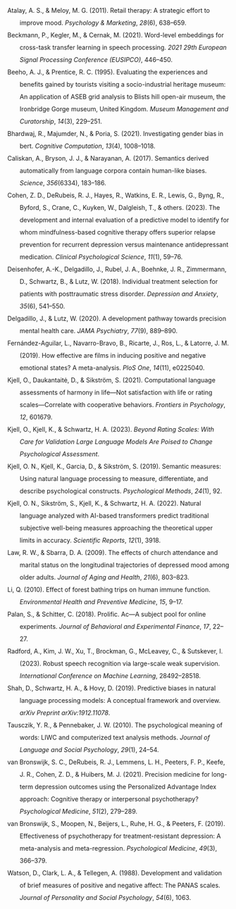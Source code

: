 <!DOCTYPE html PUBLIC "-//W3C//DTD XHTML 1.1//EN" "http://www.w3.org/TR/xhtml11/DTD/xhtml11.dtd">
<html xmlns="http://www.w3.org/1999/xhtml" xml:lang="en">
<head>
<meta http-equiv="Content-Type" content="text/html; charset=utf-8"/>
<title>Bibliography</title>
</head>
<body>
<div class="csl-bib-body" style="line-height: 2; margin-left: 2em; text-indent:-2em;">
  <div class="csl-entry">Atalay, A. S., &amp; Meloy, M. G. (2011). Retail therapy: A strategic effort to improve mood. <i>Psychology &amp; Marketing</i>, <i>28</i>(6), 638–659.</div>
  <span class="Z3988" title="url_ver=Z39.88-2004&amp;ctx_ver=Z39.88-2004&amp;rfr_id=info%3Asid%2Fzotero.org%3A2&amp;rft_val_fmt=info%3Aofi%2Ffmt%3Akev%3Amtx%3Ajournal&amp;rft.genre=article&amp;rft.atitle=Retail%20therapy%3A%20A%20strategic%20effort%20to%20improve%20mood&amp;rft.jtitle=Psychology%20%26%20Marketing&amp;rft.volume=28&amp;rft.issue=6&amp;rft.aufirst=A%20Selin&amp;rft.aulast=Atalay&amp;rft.au=A%20Selin%20Atalay&amp;rft.au=Margaret%20G%20Meloy&amp;rft.date=2011&amp;rft.pages=638%E2%80%93659&amp;rft.spage=638&amp;rft.epage=659"></span>
  <div class="csl-entry">Beckmann, P., Kegler, M., &amp; Cernak, M. (2021). Word-level embeddings for cross-task transfer learning in speech processing. <i>2021 29th European Signal Processing Conference (EUSIPCO)</i>, 446–450.</div>
  <span class="Z3988" title="url_ver=Z39.88-2004&amp;ctx_ver=Z39.88-2004&amp;rfr_id=info%3Asid%2Fzotero.org%3A2&amp;rft_val_fmt=info%3Aofi%2Ffmt%3Akev%3Amtx%3Abook&amp;rft.genre=proceeding&amp;rft.atitle=Word-level%20embeddings%20for%20cross-task%20transfer%20learning%20in%20speech%20processing&amp;rft.btitle=2021%2029th%20European%20Signal%20Processing%20Conference%20(EUSIPCO)&amp;rft.publisher=IEEE&amp;rft.aufirst=Pierre&amp;rft.aulast=Beckmann&amp;rft.au=Pierre%20Beckmann&amp;rft.au=Mikolaj%20Kegler&amp;rft.au=Milos%20Cernak&amp;rft.date=2021&amp;rft.pages=446%E2%80%93450&amp;rft.spage=446&amp;rft.epage=450"></span>
  <div class="csl-entry">Beeho, A. J., &amp; Prentice, R. C. (1995). Evaluating the experiences and benefits gained by tourists visiting a socio-industrial heritage museum: An application of ASEB grid analysis to Blists hill open-air museum, the Ironbridge Gorge museum, United Kingdom. <i>Museum Management and Curatorship</i>, <i>14</i>(3), 229–251.</div>
  <span class="Z3988" title="url_ver=Z39.88-2004&amp;ctx_ver=Z39.88-2004&amp;rfr_id=info%3Asid%2Fzotero.org%3A2&amp;rft_val_fmt=info%3Aofi%2Ffmt%3Akev%3Amtx%3Ajournal&amp;rft.genre=article&amp;rft.atitle=Evaluating%20the%20experiences%20and%20benefits%20gained%20by%20tourists%20visiting%20a%20socio-industrial%20heritage%20museum%3A%20An%20application%20of%20ASEB%20grid%20analysis%20to%20Blists%20hill%20open-air%20museum%2C%20the%20Ironbridge%20Gorge%20museum%2C%20United%20Kingdom&amp;rft.jtitle=Museum%20Management%20and%20Curatorship&amp;rft.volume=14&amp;rft.issue=3&amp;rft.aufirst=Alison%20J&amp;rft.aulast=Beeho&amp;rft.au=Alison%20J%20Beeho&amp;rft.au=Richard%20C%20Prentice&amp;rft.date=1995&amp;rft.pages=229%E2%80%93251&amp;rft.spage=229&amp;rft.epage=251"></span>
  <div class="csl-entry">Bhardwaj, R., Majumder, N., &amp; Poria, S. (2021). Investigating gender bias in bert. <i>Cognitive Computation</i>, <i>13</i>(4), 1008–1018.</div>
  <span class="Z3988" title="url_ver=Z39.88-2004&amp;ctx_ver=Z39.88-2004&amp;rfr_id=info%3Asid%2Fzotero.org%3A2&amp;rft_val_fmt=info%3Aofi%2Ffmt%3Akev%3Amtx%3Ajournal&amp;rft.genre=article&amp;rft.atitle=Investigating%20gender%20bias%20in%20bert&amp;rft.jtitle=Cognitive%20Computation&amp;rft.volume=13&amp;rft.issue=4&amp;rft.aufirst=Rishabh&amp;rft.aulast=Bhardwaj&amp;rft.au=Rishabh%20Bhardwaj&amp;rft.au=Navonil%20Majumder&amp;rft.au=Soujanya%20Poria&amp;rft.date=2021&amp;rft.pages=1008%E2%80%931018&amp;rft.spage=1008&amp;rft.epage=1018"></span>
  <div class="csl-entry">Caliskan, A., Bryson, J. J., &amp; Narayanan, A. (2017). Semantics derived automatically from language corpora contain human-like biases. <i>Science</i>, <i>356</i>(6334), 183–186.</div>
  <span class="Z3988" title="url_ver=Z39.88-2004&amp;ctx_ver=Z39.88-2004&amp;rfr_id=info%3Asid%2Fzotero.org%3A2&amp;rft_val_fmt=info%3Aofi%2Ffmt%3Akev%3Amtx%3Ajournal&amp;rft.genre=article&amp;rft.atitle=Semantics%20derived%20automatically%20from%20language%20corpora%20contain%20human-like%20biases&amp;rft.jtitle=Science&amp;rft.volume=356&amp;rft.issue=6334&amp;rft.aufirst=Aylin&amp;rft.aulast=Caliskan&amp;rft.au=Aylin%20Caliskan&amp;rft.au=Joanna%20J%20Bryson&amp;rft.au=Arvind%20Narayanan&amp;rft.date=2017&amp;rft.pages=183%E2%80%93186&amp;rft.spage=183&amp;rft.epage=186"></span>
  <div class="csl-entry">Cohen, Z. D., DeRubeis, R. J., Hayes, R., Watkins, E. R., Lewis, G., Byng, R., Byford, S., Crane, C., Kuyken, W., Dalgleish, T., &amp; others. (2023). The development and internal evaluation of a predictive model to identify for whom mindfulness-based cognitive therapy offers superior relapse prevention for recurrent depression versus maintenance antidepressant medication. <i>Clinical Psychological Science</i>, <i>11</i>(1), 59–76.</div>
  <span class="Z3988" title="url_ver=Z39.88-2004&amp;ctx_ver=Z39.88-2004&amp;rfr_id=info%3Asid%2Fzotero.org%3A2&amp;rft_val_fmt=info%3Aofi%2Ffmt%3Akev%3Amtx%3Ajournal&amp;rft.genre=article&amp;rft.atitle=The%20development%20and%20internal%20evaluation%20of%20a%20predictive%20model%20to%20identify%20for%20whom%20mindfulness-based%20cognitive%20therapy%20offers%20superior%20relapse%20prevention%20for%20recurrent%20depression%20versus%20maintenance%20antidepressant%20medication&amp;rft.jtitle=Clinical%20Psychological%20Science&amp;rft.volume=11&amp;rft.issue=1&amp;rft.aufirst=Zachary%20D&amp;rft.aulast=Cohen&amp;rft.au=Zachary%20D%20Cohen&amp;rft.au=Robert%20J%20DeRubeis&amp;rft.au=Rachel%20Hayes&amp;rft.au=Edward%20R%20Watkins&amp;rft.au=Glyn%20Lewis&amp;rft.au=Richard%20Byng&amp;rft.au=Sarah%20Byford&amp;rft.au=Catherine%20Crane&amp;rft.au=Willem%20Kuyken&amp;rft.au=Tim%20Dalgleish&amp;rft.au=undefined&amp;rft.date=2023&amp;rft.pages=59%E2%80%9376&amp;rft.spage=59&amp;rft.epage=76"></span>
  <div class="csl-entry">Deisenhofer, A.-K., Delgadillo, J., Rubel, J. A., Boehnke, J. R., Zimmermann, D., Schwartz, B., &amp; Lutz, W. (2018). Individual treatment selection for patients with posttraumatic stress disorder. <i>Depression and Anxiety</i>, <i>35</i>(6), 541–550.</div>
  <span class="Z3988" title="url_ver=Z39.88-2004&amp;ctx_ver=Z39.88-2004&amp;rfr_id=info%3Asid%2Fzotero.org%3A2&amp;rft_val_fmt=info%3Aofi%2Ffmt%3Akev%3Amtx%3Ajournal&amp;rft.genre=article&amp;rft.atitle=Individual%20treatment%20selection%20for%20patients%20with%20posttraumatic%20stress%20disorder&amp;rft.jtitle=Depression%20and%20anxiety&amp;rft.volume=35&amp;rft.issue=6&amp;rft.aufirst=Anne-Katharina&amp;rft.aulast=Deisenhofer&amp;rft.au=Anne-Katharina%20Deisenhofer&amp;rft.au=Jaime%20Delgadillo&amp;rft.au=Julian%20A%20Rubel&amp;rft.au=Jan%20R%20Boehnke&amp;rft.au=Dirk%20Zimmermann&amp;rft.au=Brian%20Schwartz&amp;rft.au=Wolfgang%20Lutz&amp;rft.date=2018&amp;rft.pages=541%E2%80%93550&amp;rft.spage=541&amp;rft.epage=550"></span>
  <div class="csl-entry">Delgadillo, J., &amp; Lutz, W. (2020). A development pathway towards precision mental health care. <i>JAMA Psychiatry</i>, <i>77</i>(9), 889–890.</div>
  <span class="Z3988" title="url_ver=Z39.88-2004&amp;ctx_ver=Z39.88-2004&amp;rfr_id=info%3Asid%2Fzotero.org%3A2&amp;rft_val_fmt=info%3Aofi%2Ffmt%3Akev%3Amtx%3Ajournal&amp;rft.genre=article&amp;rft.atitle=A%20development%20pathway%20towards%20precision%20mental%20health%20care&amp;rft.jtitle=JAMA%20psychiatry&amp;rft.volume=77&amp;rft.issue=9&amp;rft.aufirst=Jaime&amp;rft.aulast=Delgadillo&amp;rft.au=Jaime%20Delgadillo&amp;rft.au=Wolfgang%20Lutz&amp;rft.date=2020&amp;rft.pages=889%E2%80%93890&amp;rft.spage=889&amp;rft.epage=890"></span>
  <div class="csl-entry">Fernández-Aguilar, L., Navarro-Bravo, B., Ricarte, J., Ros, L., &amp; Latorre, J. M. (2019). How effective are films in inducing positive and negative emotional states? A meta-analysis. <i>PloS One</i>, <i>14</i>(11), e0225040.</div>
  <span class="Z3988" title="url_ver=Z39.88-2004&amp;ctx_ver=Z39.88-2004&amp;rfr_id=info%3Asid%2Fzotero.org%3A2&amp;rft_val_fmt=info%3Aofi%2Ffmt%3Akev%3Amtx%3Ajournal&amp;rft.genre=article&amp;rft.atitle=How%20effective%20are%20films%20in%20inducing%20positive%20and%20negative%20emotional%20states%3F%20A%20meta-analysis&amp;rft.jtitle=PloS%20one&amp;rft.volume=14&amp;rft.issue=11&amp;rft.aufirst=Luz&amp;rft.aulast=Fern%C3%A1ndez-Aguilar&amp;rft.au=Luz%20Fern%C3%A1ndez-Aguilar&amp;rft.au=Beatriz%20Navarro-Bravo&amp;rft.au=Jorge%20Ricarte&amp;rft.au=Laura%20Ros&amp;rft.au=Jose%20Miguel%20Latorre&amp;rft.date=2019&amp;rft.pages=e0225040"></span>
  <div class="csl-entry">Kjell, O., Daukantaitė, D., &amp; Sikström, S. (2021). Computational language assessments of harmony in life—Not satisfaction with life or rating scales—Correlate with cooperative behaviors. <i>Frontiers in Psychology</i>, <i>12</i>, 601679.</div>
  <span class="Z3988" title="url_ver=Z39.88-2004&amp;ctx_ver=Z39.88-2004&amp;rfr_id=info%3Asid%2Fzotero.org%3A2&amp;rft_val_fmt=info%3Aofi%2Ffmt%3Akev%3Amtx%3Ajournal&amp;rft.genre=article&amp;rft.atitle=Computational%20language%20assessments%20of%20harmony%20in%20life%E2%80%94not%20satisfaction%20with%20life%20or%20rating%20scales%E2%80%94correlate%20with%20cooperative%20behaviors&amp;rft.jtitle=Frontiers%20in%20psychology&amp;rft.volume=12&amp;rft.aufirst=Oscar&amp;rft.aulast=Kjell&amp;rft.au=Oscar%20Kjell&amp;rft.au=Daiva%20Daukantait%C4%97&amp;rft.au=Sverker%20Sikstr%C3%B6m&amp;rft.date=2021&amp;rft.pages=601679"></span>
  <div class="csl-entry">Kjell, O., Kjell, K., &amp; Schwartz, H. A. (2023). <i>Beyond Rating Scales: With Care for Validation Large Language Models Are Poised to Change Psychological Assessment</i>.</div>
  <span class="Z3988" title="url_ver=Z39.88-2004&amp;ctx_ver=Z39.88-2004&amp;rfr_id=info%3Asid%2Fzotero.org%3A2&amp;rft_val_fmt=info%3Aofi%2Ffmt%3Akev%3Amtx%3Ajournal&amp;rft.genre=article&amp;rft.atitle=Beyond%20Rating%20Scales%3A%20With%20Care%20for%20Validation%20Large%20Language%20Models%20Are%20Poised%20to%20Change%20Psychological%20Assessment&amp;rft.aufirst=Oscar&amp;rft.aulast=Kjell&amp;rft.au=Oscar%20Kjell&amp;rft.au=Katarina%20Kjell&amp;rft.au=H%20Andrew%20Schwartz&amp;rft.date=2023"></span>
  <div class="csl-entry">Kjell, O. N., Kjell, K., Garcia, D., &amp; Sikström, S. (2019). Semantic measures: Using natural language processing to measure, differentiate, and describe psychological constructs. <i>Psychological Methods</i>, <i>24</i>(1), 92.</div>
  <span class="Z3988" title="url_ver=Z39.88-2004&amp;ctx_ver=Z39.88-2004&amp;rfr_id=info%3Asid%2Fzotero.org%3A2&amp;rft_val_fmt=info%3Aofi%2Ffmt%3Akev%3Amtx%3Ajournal&amp;rft.genre=article&amp;rft.atitle=Semantic%20measures%3A%20Using%20natural%20language%20processing%20to%20measure%2C%20differentiate%2C%20and%20describe%20psychological%20constructs.&amp;rft.jtitle=Psychological%20Methods&amp;rft.volume=24&amp;rft.issue=1&amp;rft.aufirst=Oscar%20NE&amp;rft.aulast=Kjell&amp;rft.au=Oscar%20NE%20Kjell&amp;rft.au=Katarina%20Kjell&amp;rft.au=Danilo%20Garcia&amp;rft.au=Sverker%20Sikstr%C3%B6m&amp;rft.date=2019&amp;rft.pages=92"></span>
  <div class="csl-entry">Kjell, O. N., Sikström, S., Kjell, K., &amp; Schwartz, H. A. (2022). Natural language analyzed with AI-based transformers predict traditional subjective well-being measures approaching the theoretical upper limits in accuracy. <i>Scientific Reports</i>, <i>12</i>(1), 3918.</div>
  <span class="Z3988" title="url_ver=Z39.88-2004&amp;ctx_ver=Z39.88-2004&amp;rfr_id=info%3Asid%2Fzotero.org%3A2&amp;rft_val_fmt=info%3Aofi%2Ffmt%3Akev%3Amtx%3Ajournal&amp;rft.genre=article&amp;rft.atitle=Natural%20language%20analyzed%20with%20AI-based%20transformers%20predict%20traditional%20subjective%20well-being%20measures%20approaching%20the%20theoretical%20upper%20limits%20in%20accuracy&amp;rft.jtitle=Scientific%20reports&amp;rft.volume=12&amp;rft.issue=1&amp;rft.aufirst=Oscar%20NE&amp;rft.aulast=Kjell&amp;rft.au=Oscar%20NE%20Kjell&amp;rft.au=Sverker%20Sikstr%C3%B6m&amp;rft.au=Katarina%20Kjell&amp;rft.au=H%20Andrew%20Schwartz&amp;rft.date=2022&amp;rft.pages=3918"></span>
  <div class="csl-entry">Law, R. W., &amp; Sbarra, D. A. (2009). The effects of church attendance and marital status on the longitudinal trajectories of depressed mood among older adults. <i>Journal of Aging and Health</i>, <i>21</i>(6), 803–823.</div>
  <span class="Z3988" title="url_ver=Z39.88-2004&amp;ctx_ver=Z39.88-2004&amp;rfr_id=info%3Asid%2Fzotero.org%3A2&amp;rft_val_fmt=info%3Aofi%2Ffmt%3Akev%3Amtx%3Ajournal&amp;rft.genre=article&amp;rft.atitle=The%20effects%20of%20church%20attendance%20and%20marital%20status%20on%20the%20longitudinal%20trajectories%20of%20depressed%20mood%20among%20older%20adults&amp;rft.jtitle=Journal%20of%20Aging%20and%20Health&amp;rft.volume=21&amp;rft.issue=6&amp;rft.aufirst=Rita%20W&amp;rft.aulast=Law&amp;rft.au=Rita%20W%20Law&amp;rft.au=David%20A%20Sbarra&amp;rft.date=2009&amp;rft.pages=803%E2%80%93823&amp;rft.spage=803&amp;rft.epage=823"></span>
  <div class="csl-entry">Li, Q. (2010). Effect of forest bathing trips on human immune function. <i>Environmental Health and Preventive Medicine</i>, <i>15</i>, 9–17.</div>
  <span class="Z3988" title="url_ver=Z39.88-2004&amp;ctx_ver=Z39.88-2004&amp;rfr_id=info%3Asid%2Fzotero.org%3A2&amp;rft_val_fmt=info%3Aofi%2Ffmt%3Akev%3Amtx%3Ajournal&amp;rft.genre=article&amp;rft.atitle=Effect%20of%20forest%20bathing%20trips%20on%20human%20immune%20function&amp;rft.jtitle=Environmental%20health%20and%20preventive%20medicine&amp;rft.volume=15&amp;rft.aufirst=Qing&amp;rft.aulast=Li&amp;rft.au=Qing%20Li&amp;rft.date=2010&amp;rft.pages=9%E2%80%9317&amp;rft.spage=9&amp;rft.epage=17"></span>
  <div class="csl-entry">Palan, S., &amp; Schitter, C. (2018). Prolific. Ac—A subject pool for online experiments. <i>Journal of Behavioral and Experimental Finance</i>, <i>17</i>, 22–27.</div>
  <span class="Z3988" title="url_ver=Z39.88-2004&amp;ctx_ver=Z39.88-2004&amp;rfr_id=info%3Asid%2Fzotero.org%3A2&amp;rft_val_fmt=info%3Aofi%2Ffmt%3Akev%3Amtx%3Ajournal&amp;rft.genre=article&amp;rft.atitle=Prolific.%20ac%E2%80%94A%20subject%20pool%20for%20online%20experiments&amp;rft.jtitle=Journal%20of%20Behavioral%20and%20Experimental%20Finance&amp;rft.volume=17&amp;rft.aufirst=Stefan&amp;rft.aulast=Palan&amp;rft.au=Stefan%20Palan&amp;rft.au=Christian%20Schitter&amp;rft.date=2018&amp;rft.pages=22%E2%80%9327&amp;rft.spage=22&amp;rft.epage=27"></span>
  <div class="csl-entry">Radford, A., Kim, J. W., Xu, T., Brockman, G., McLeavey, C., &amp; Sutskever, I. (2023). Robust speech recognition via large-scale weak supervision. <i>International Conference on Machine Learning</i>, 28492–28518.</div>
  <span class="Z3988" title="url_ver=Z39.88-2004&amp;ctx_ver=Z39.88-2004&amp;rfr_id=info%3Asid%2Fzotero.org%3A2&amp;rft_val_fmt=info%3Aofi%2Ffmt%3Akev%3Amtx%3Abook&amp;rft.genre=proceeding&amp;rft.atitle=Robust%20speech%20recognition%20via%20large-scale%20weak%20supervision&amp;rft.btitle=International%20Conference%20on%20Machine%20Learning&amp;rft.publisher=PMLR&amp;rft.aufirst=Alec&amp;rft.aulast=Radford&amp;rft.au=Alec%20Radford&amp;rft.au=Jong%20Wook%20Kim&amp;rft.au=Tao%20Xu&amp;rft.au=Greg%20Brockman&amp;rft.au=Christine%20McLeavey&amp;rft.au=Ilya%20Sutskever&amp;rft.date=2023&amp;rft.pages=28492%E2%80%9328518&amp;rft.spage=28492&amp;rft.epage=28518"></span>
  <div class="csl-entry">Shah, D., Schwartz, H. A., &amp; Hovy, D. (2019). Predictive biases in natural language processing models: A conceptual framework and overview. <i>arXiv Preprint arXiv:1912.11078</i>.</div>
  <span class="Z3988" title="url_ver=Z39.88-2004&amp;ctx_ver=Z39.88-2004&amp;rfr_id=info%3Asid%2Fzotero.org%3A2&amp;rft_val_fmt=info%3Aofi%2Ffmt%3Akev%3Amtx%3Ajournal&amp;rft.genre=article&amp;rft.atitle=Predictive%20biases%20in%20natural%20language%20processing%20models%3A%20A%20conceptual%20framework%20and%20overview&amp;rft.jtitle=arXiv%20preprint%20arXiv%3A1912.11078&amp;rft.aufirst=Deven&amp;rft.aulast=Shah&amp;rft.au=Deven%20Shah&amp;rft.au=H%20Andrew%20Schwartz&amp;rft.au=Dirk%20Hovy&amp;rft.date=2019"></span>
  <div class="csl-entry">Tausczik, Y. R., &amp; Pennebaker, J. W. (2010). The psychological meaning of words: LIWC and computerized text analysis methods. <i>Journal of Language and Social Psychology</i>, <i>29</i>(1), 24–54.</div>
  <span class="Z3988" title="url_ver=Z39.88-2004&amp;ctx_ver=Z39.88-2004&amp;rfr_id=info%3Asid%2Fzotero.org%3A2&amp;rft_val_fmt=info%3Aofi%2Ffmt%3Akev%3Amtx%3Ajournal&amp;rft.genre=article&amp;rft.atitle=The%20psychological%20meaning%20of%20words%3A%20LIWC%20and%20computerized%20text%20analysis%20methods&amp;rft.jtitle=Journal%20of%20language%20and%20social%20psychology&amp;rft.volume=29&amp;rft.issue=1&amp;rft.aufirst=Yla%20R&amp;rft.aulast=Tausczik&amp;rft.au=Yla%20R%20Tausczik&amp;rft.au=James%20W%20Pennebaker&amp;rft.date=2010&amp;rft.pages=24%E2%80%9354&amp;rft.spage=24&amp;rft.epage=54"></span>
  <div class="csl-entry">van Bronswijk, S. C., DeRubeis, R. J., Lemmens, L. H., Peeters, F. P., Keefe, J. R., Cohen, Z. D., &amp; Huibers, M. J. (2021). Precision medicine for long-term depression outcomes using the Personalized Advantage Index approach: Cognitive therapy or interpersonal psychotherapy? <i>Psychological Medicine</i>, <i>51</i>(2), 279–289.</div>
  <span class="Z3988" title="url_ver=Z39.88-2004&amp;ctx_ver=Z39.88-2004&amp;rfr_id=info%3Asid%2Fzotero.org%3A2&amp;rft_val_fmt=info%3Aofi%2Ffmt%3Akev%3Amtx%3Ajournal&amp;rft.genre=article&amp;rft.atitle=Precision%20medicine%20for%20long-term%20depression%20outcomes%20using%20the%20Personalized%20Advantage%20Index%20approach%3A%20cognitive%20therapy%20or%20interpersonal%20psychotherapy%3F&amp;rft.jtitle=Psychological%20medicine&amp;rft.volume=51&amp;rft.issue=2&amp;rft.aufirst=Suzanne%20C&amp;rft.aulast=van%20Bronswijk&amp;rft.au=Suzanne%20C%20van%20Bronswijk&amp;rft.au=Robert%20J%20DeRubeis&amp;rft.au=Lotte%20HJM%20Lemmens&amp;rft.au=Frenk%20PML%20Peeters&amp;rft.au=John%20R%20Keefe&amp;rft.au=Zachary%20D%20Cohen&amp;rft.au=Marcus%20JH%20Huibers&amp;rft.date=2021&amp;rft.pages=279%E2%80%93289&amp;rft.spage=279&amp;rft.epage=289"></span>
  <div class="csl-entry">van Bronswijk, S., Moopen, N., Beijers, L., Ruhe, H. G., &amp; Peeters, F. (2019). Effectiveness of psychotherapy for treatment-resistant depression: A meta-analysis and meta-regression. <i>Psychological Medicine</i>, <i>49</i>(3), 366–379.</div>
  <span class="Z3988" title="url_ver=Z39.88-2004&amp;ctx_ver=Z39.88-2004&amp;rfr_id=info%3Asid%2Fzotero.org%3A2&amp;rft_val_fmt=info%3Aofi%2Ffmt%3Akev%3Amtx%3Ajournal&amp;rft.genre=article&amp;rft.atitle=Effectiveness%20of%20psychotherapy%20for%20treatment-resistant%20depression%3A%20a%20meta-analysis%20and%20meta-regression&amp;rft.jtitle=Psychological%20medicine&amp;rft.volume=49&amp;rft.issue=3&amp;rft.aufirst=Suzanne&amp;rft.aulast=van%20Bronswijk&amp;rft.au=Suzanne%20van%20Bronswijk&amp;rft.au=Neha%20Moopen&amp;rft.au=Lian%20Beijers&amp;rft.au=Henricus%20G%20Ruhe&amp;rft.au=Frenk%20Peeters&amp;rft.date=2019&amp;rft.pages=366%E2%80%93379&amp;rft.spage=366&amp;rft.epage=379"></span>
  <div class="csl-entry">Watson, D., Clark, L. A., &amp; Tellegen, A. (1988). Development and validation of brief measures of positive and negative affect: The PANAS scales. <i>Journal of Personality and Social Psychology</i>, <i>54</i>(6), 1063.</div>
  <span class="Z3988" title="url_ver=Z39.88-2004&amp;ctx_ver=Z39.88-2004&amp;rfr_id=info%3Asid%2Fzotero.org%3A2&amp;rft_val_fmt=info%3Aofi%2Ffmt%3Akev%3Amtx%3Ajournal&amp;rft.genre=article&amp;rft.atitle=Development%20and%20validation%20of%20brief%20measures%20of%20positive%20and%20negative%20affect%3A%20the%20PANAS%20scales.&amp;rft.jtitle=Journal%20of%20personality%20and%20social%20psychology&amp;rft.volume=54&amp;rft.issue=6&amp;rft.aufirst=David&amp;rft.aulast=Watson&amp;rft.au=David%20Watson&amp;rft.au=Lee%20Anna%20Clark&amp;rft.au=Auke%20Tellegen&amp;rft.date=1988&amp;rft.pages=1063"></span>
</div></body>
</html>
